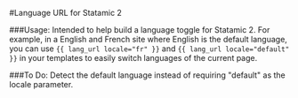 #Language URL for Statamic 2

###Usage:
Intended to help build a language toggle for Statamic 2. For example, in a English and French site where English is the default language, you can use `{{ lang_url locale="fr" }}`  and `{{ lang_url locale="default" }}` in your templates to easily switch languages of the current page. 

###To Do:
Detect the default language instead of requiring "default" as the locale parameter.
